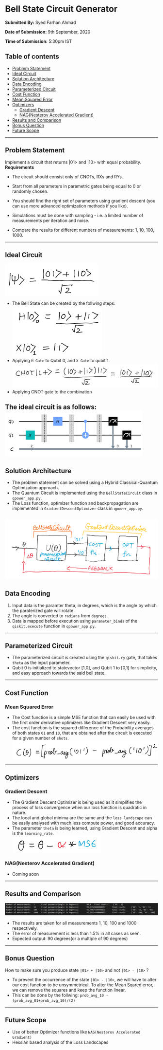 # Bell State Circuit Generator

**Submitted By:** Syed Farhan Ahmad

**Date of Submission:** 9th September, 2020

**Time of Submission:** 5:30pm IST

## Table of contents
- [Problem Statement](#problem-statement)
- [Ideal Circuit](#ideal-circuit)
- [Solution Architecture](#solution-architecture)
- [Data Encoding](#data-encoding)
- [Parameterized Circuit](#parameterized-circuit)
- [Cost Function](#cost-function)
- [Mean Squared Error](#mean-squared-error)
- [Optimizers](#optimizers)
  - [Gradient Descent](#gradient-descent)
  - [NAG(Nesterov Accelerated Gradient)](#nagnesterov-accelerated-gradient)
- [Results and Comparison](#results-and-comparison)
- [Bonus Question](#bonus-question)
- [Future Scope](#future-scope)


---
## Problem Statement ##
Implement a circuit that returns |01> and |10> with equal probability.  
**Requirements**  
- The circuit should consist only of CNOTs, RXs and RYs.   
- Start from all parameters in parametric gates being equal to 0 or randomly chosen. 
- You should find the right set of parameters using gradient descent (you can use more advanced optimization methods if you like). 
- Simulations must be done with sampling - i.e. a limited number of measurements per iteration and noise. 

- Compare the results for different numbers of measurements: 1, 10, 100, 1000. 

---
## Ideal Circuit ##
![bell state](media/bell_state.png)  
- The Bell State can be created by the follwing steps:  
![hadamard](media/hadamard.png)  
- Applying `H Gate` to Qubit 0, and `X Gate` to qubit 1.  
![cnot](media/cnot.png)    
- Applying CNOT gate to the combination   

The ideal circuit is as follows:   
![Ideal](media/ideal_circuit.png)
---
## Solution Architecture
- The problem statement can be solved using a Hybrid Classical-Quantum Optimization approach.  
- The Quantum Circuit is implemented using the `BellStateCircuit` class in `qpower_app.py`.
- The Loss function, optimizer function and backpropagation are implemented in `GradientDescentOptimizer` class in `qpower_app.py`.
    
![architecture](media/architecture.png)
---
## Data Encoding ##
1. Input data is the paramter theta, in degrees, which is the angle by which the paraterized gate will rotate.
2. The angle is converted to `radians` from `degrees`.
3. Data is mapped before execution using `parameter_binds` of the `qiskit.execute` function in `qpower_app.py`.
---
## Parameterized Circuit ##
- The parameterized circuit is created using the `qiskit.ry` gate, that takes `theta` as the input parameter. 
- Qubit 0 is initialized to statevector [1,0], and Qubit 1 to [0,1] for simplicity, and easy approach towards the said bell state.
---
## Cost Function ##
### Mean Squared Error 
- The Cost function is a simple MSE function that can easily be used with the first order derivative optimizers like Gradient Descent very easily.
- The cost function is the squared difference of the Probability averages of both states `01` and `10`, that are obtained after the circuit is executed for a given number of `shots`.
![MSE](media/mse_cost_function.png)
---
## Optimizers ##
### Gradient Descent
- The Gradient Descent Optimizer is being used as it simplifies the process of loss convergence when our loss function is quadratic in nature.
- The local and global minima are the same and the `loss landscape` can be easily analysed with much less compute power, and good accuracy.
- The parameter `theta` is being learned, using Gradient Descent and alpha is the `learning_rate`.  
![gd](media/gradient_descent.png)

### NAG(Nesterov Accelerated Gradient)

- Coming soon
---
## Results and Comparison ##
![result gradient](media/output_gradient_descent.png)

- The results are taken for all measurements 1, 10, 100 and 1000 respectively.
- The error of measurement is less than 1.5% in all cases as seen.
- Expected output: 90 degrees(or a multiple of 90 degrees)
---
## Bonus Question ##
How to make sure you produce state `|01> + |10>` and not `|01> - |10>` ?

- To prevent the occurrence of the state `|01> - |10>`, we will have to alter our cost function to be unsymmetrical. To alter the Mean Sqared error, we can remove the squares and keep the function linear.
- This can be done by the follwing:
  `prob_avg_10 - (prob_avg_01+prob_avg_10)/(2)`
---
## Future Scope ##
- Use of better Optimizer functions like `NAG(Nesterov Accelerated Gradient)`
- Hessian based analysis of the Loss Landscapes

